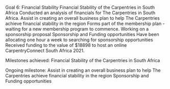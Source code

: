 Goal 6: Financial Stability
Financial Stability of the Carpentries in South Africa
Conducted an analysis of financials for The Carpentries in South Africa. 
Assist in creating an overall business plan to help The Carpentries achieve financial stability in the region
Forms part of the membership plan - waiting for a new membership program to commence. 
Working on a sponsorship proposal
Sponsorship and Funding opportunities
Have been allocating one hour a week to searching for sponsorship opportunities
Received funding to the value of $18898 to host an online CarpentryConnect South Africa 2021. 


Milestones achieved:
Financial Stability of the Carpentries in South Africa

Ongoing milestone:
Assist in creating an overall business plan to help The Carpentries achieve financial stability in the region
Sponsorship and Funding opportunities
